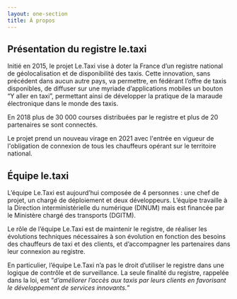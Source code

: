 ```yaml
---
layout: one-section
title: À propos
---
```


## Présentation du registre le.taxi

Initié en 2015, le projet Le.Taxi vise à doter la France d’un registre national de géolocalisation et de disponibilité des taxis. Cette innovation, sans précédent dans aucun autre pays, va permettre, en fédérant l’offre de taxis disponibles, de diffuser sur une myriade d’applications mobiles un bouton “Y aller en taxi”, permettant ainsi de développer la pratique de la maraude électronique dans le monde des taxis.

En 2018 plus de 30 000 courses distribuées par le registre et plus de 20 partenaires se sont connectés.

Le projet prend un nouveau virage en 2021 avec l'entrée en vigueur de l'obligation de connexion de tous les chauffeurs opérant sur le territoire national. 

## Équipe le.taxi

L’équipe Le.Taxi est aujourd’hui composée de 4 personnes : une chef de projet, un chargé de déploiement et deux développeurs. L’équipe travaille à la Direction interministérielle du numérique (DINUM) mais est financée par le Ministère chargé des transports (DGITM).

Le rôle de l’équipe Le.Taxi est de maintenir le registre, de réaliser les évolutions techniques nécessaires à son évolution en fonction des besoins des chauffeurs de taxi et des clients, et d’accompagner les partenaires dans leur connexion au registre.

En particulier, l’équipe Le.Taxi n’a pas le droit d’utiliser le registre dans une logique de contrôle et de surveillance. La seule finalité du registre, rappelée dans la loi, est “_d’améliorer l’accès aux taxis par leurs clients en favorisant le développement de services innovants._”
